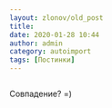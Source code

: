 ```yaml
---
layout: zlonov/old_post
title: 
date: 2020-01-28 10:44
author: admin
category: autoimport
tags: [Постинки]
---
```

<!-- wp:image {"id":73877, "align": "center"} -->
<div class="wp-block-image"><figure class="aligncenter"><img src="/assets/uploads/WhatsApp-Image-2020-01-28-at-10.39.09.jpeg" alt="" class="wp-image-73877" /></figure></div>
<!-- /wp:image -->


Совпадение? =)

